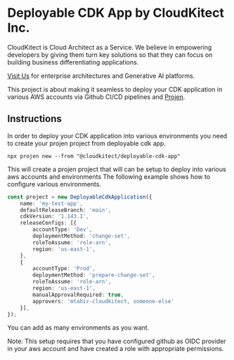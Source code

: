 # Deployable CDK App by CloudKitect Inc.
CloudKitect is Cloud Architect as a Service. We believe in empowering developers by giving them turn key solutions so that they can focus on building business differentiating applications.

[Visit Us](http://cloudkitect.com) for enterprise architectures and Generative AI platforms.

This project is about making it seamless to deploy your CDK application in various AWS accounts via Github CI/CD pipelines and [Projen](https://projen.io/).

## Instructions
In order to deploy your CDK application into various environments you need to create your projen project from deployable cdk app.

```shell
npx projen new --from "@cloudkitect/deployable-cdk-app"
```

This will create a projen project that will can be setup to deploy into various aws accounts and environments
The following example shows how to configure various environments.

```typescript
const project = new DeployableCdkApplication({
    name: 'my-test-app',
    defaultReleaseBranch: 'main',
    cdkVersion: '1.143.1',
    releaseConfigs: [{
        accountType: 'Dev',
        deploymentMethod: 'change-set',
        roleToAssume: 'role-arn',
        region: 'us-east-1',
    },
    {
        accountType: 'Prod',
        deploymentMethod: 'prepare-change-set',
        roleToAssume: 'role-arn',
        region: 'us-east-1',
        manualApprovalRequired: true,
        approvers: 'mtahir-cloudkitect, someone-else'
    }],
});
```

You can add as many environments as you want.

Note: This setup requires that you have configured github as OIDC provider in your aws account and have created a role with appropriate permissions.
